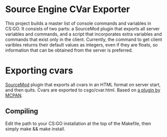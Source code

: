 Source Engine CVar Exporter
================

This project builds a master list of console commands and variables in CS:GO. It consists of two parts: a SourceMod plugin that exports all server variables and commands, and a script that incorporates extra variables and commands that exist only in the client. Currently, the command to get client varibles returns their default values as integers, even if they are floats, so information that can be obtained from the server is preferred.

# Exporting cvars

[SourceMod][sourcemod] plugin that exports all cvars in an HTML format on server start, and then quits. Cvars are exported to csgo/cvar.html. Based on [a plugin by MCPAN][tools_cvarlist].

## Compiling

Edit the path to your CS:GO installation at the top of the Makefile, then simply make && make install.

[sourcemod]: http://www.sourcemod.net/
[tools_cvarlist]: https://forums.alliedmods.net/showthread.php?t=201768
